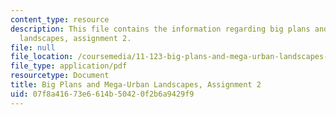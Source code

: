 ```yaml
---
content_type: resource
description: This file contains the information regarding big plans and mega-urban
  landscapes, assignment 2.
file: null
file_location: /coursemedia/11-123-big-plans-and-mega-urban-landscapes-spring-2014/07f8a41673e6614b50420f2b6a9429f9_MIT11_123S14_assignment2.pdf
file_type: application/pdf
resourcetype: Document
title: Big Plans and Mega-Urban Landscapes, Assignment 2
uid: 07f8a416-73e6-614b-5042-0f2b6a9429f9
---
```

